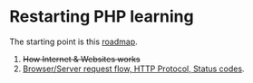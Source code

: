 # Restarting PHP learning 

The starting point is this [roadmap](https://github.com/thecodeholic/php-developer-roadmap).

1. ~~How Internet & Websites works~~
2. [Browser/Server request flow, HTTP Protocol, Status codes](https://github.com/StPluto/php-learning/blob/main/src/2.%20Browser-Server%20request%20flow%2C%20HTTP%20Protocol%2C%20Status%20codes/index.md).